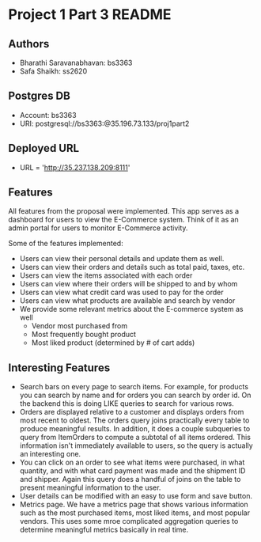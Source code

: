 # Project 1 Part 3 README

## Authors
- Bharathi Saravanabhavan: bs3363
- Safa Shaikh: ss2620

## Postgres DB
- Account: bs3363
- URI: postgresql://bs3363:<password>@35.196.73.133/proj1part2

## Deployed URL
- URL = 'http://35.237.138.209:8111'

## Features
All features from the proposal were implemented. This app serves as a dashboard
for users to view the E-Commerce system. Think of it as an admin portal for users to monitor
E-Commerce activity. 

Some of the features implemented:
 - Users can view their personal details and update them as well.
 - Users can view their orders and details such as total paid, taxes, etc.
 - Users can view the items associated with each order
 - Users can view where their orders will be shipped to and by whom
 - Users can view what credit card was used to pay for the order
 - Users can view what products are available and search by vendor
 - We provide some relevant metrics about the E-commerce system as well
    - Vendor most purchased from
    - Most frequently bought product
    - Most liked product (determined by # of cart adds)
    
## Interesting Features
 - Search bars on every page to search items. For example, for products you can search by name and for orders you can
  search by order id. On the backend this is doing LIKE queries to search for various rows.
 - Orders are displayed relative to a customer and displays orders from most recent to oldest. The orders query joins 
 practically every table to produce meaningful results. In addition, it does a couple subqueries to query from 
 ItemOrders to compute a subtotal of all items ordered. This information isn't immediately available to users, 
 so the query is actually an interesting one.
 - You can click on an order to see what items were purchased, in what quantity, and with what card payment was made 
 and the shipment ID and shipper. Again this query does a handful of joins on the table to present meaningful information
 to the user.
 - User details can be modified with an easy to use form and save button.
 - Metrics page. We have a metrics page that shows various information such as the most purchased items, most liked
 items, and most popular vendors. This uses some mroe complicated aggregation queries to determine meaningful
 metrics basically in real time.
